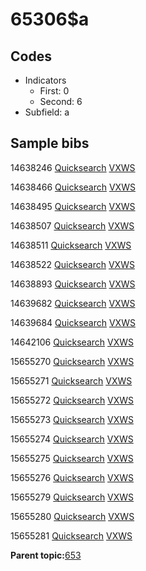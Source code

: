 # 65306$a

## Codes

-   Indicators
    -   First: 0
    -   Second: 6
-   Subfield: a

## Sample bibs

14638246 [Quicksearch](https://search.library.yale.edu/catalog/14638246) [VXWS](http://prodorbis.library.yale.edu:7014/vxws/GetHoldingsService?bibId=14638246)

14638466 [Quicksearch](https://search.library.yale.edu/catalog/14638466) [VXWS](http://prodorbis.library.yale.edu:7014/vxws/GetHoldingsService?bibId=14638466)

14638495 [Quicksearch](https://search.library.yale.edu/catalog/14638495) [VXWS](http://prodorbis.library.yale.edu:7014/vxws/GetHoldingsService?bibId=14638495)

14638507 [Quicksearch](https://search.library.yale.edu/catalog/14638507) [VXWS](http://prodorbis.library.yale.edu:7014/vxws/GetHoldingsService?bibId=14638507)

14638511 [Quicksearch](https://search.library.yale.edu/catalog/14638511) [VXWS](http://prodorbis.library.yale.edu:7014/vxws/GetHoldingsService?bibId=14638511)

14638522 [Quicksearch](https://search.library.yale.edu/catalog/14638522) [VXWS](http://prodorbis.library.yale.edu:7014/vxws/GetHoldingsService?bibId=14638522)

14638893 [Quicksearch](https://search.library.yale.edu/catalog/14638893) [VXWS](http://prodorbis.library.yale.edu:7014/vxws/GetHoldingsService?bibId=14638893)

14639682 [Quicksearch](https://search.library.yale.edu/catalog/14639682) [VXWS](http://prodorbis.library.yale.edu:7014/vxws/GetHoldingsService?bibId=14639682)

14639684 [Quicksearch](https://search.library.yale.edu/catalog/14639684) [VXWS](http://prodorbis.library.yale.edu:7014/vxws/GetHoldingsService?bibId=14639684)

14642106 [Quicksearch](https://search.library.yale.edu/catalog/14642106) [VXWS](http://prodorbis.library.yale.edu:7014/vxws/GetHoldingsService?bibId=14642106)

15655270 [Quicksearch](https://search.library.yale.edu/catalog/15655270) [VXWS](http://prodorbis.library.yale.edu:7014/vxws/GetHoldingsService?bibId=15655270)

15655271 [Quicksearch](https://search.library.yale.edu/catalog/15655271) [VXWS](http://prodorbis.library.yale.edu:7014/vxws/GetHoldingsService?bibId=15655271)

15655272 [Quicksearch](https://search.library.yale.edu/catalog/15655272) [VXWS](http://prodorbis.library.yale.edu:7014/vxws/GetHoldingsService?bibId=15655272)

15655273 [Quicksearch](https://search.library.yale.edu/catalog/15655273) [VXWS](http://prodorbis.library.yale.edu:7014/vxws/GetHoldingsService?bibId=15655273)

15655274 [Quicksearch](https://search.library.yale.edu/catalog/15655274) [VXWS](http://prodorbis.library.yale.edu:7014/vxws/GetHoldingsService?bibId=15655274)

15655275 [Quicksearch](https://search.library.yale.edu/catalog/15655275) [VXWS](http://prodorbis.library.yale.edu:7014/vxws/GetHoldingsService?bibId=15655275)

15655276 [Quicksearch](https://search.library.yale.edu/catalog/15655276) [VXWS](http://prodorbis.library.yale.edu:7014/vxws/GetHoldingsService?bibId=15655276)

15655279 [Quicksearch](https://search.library.yale.edu/catalog/15655279) [VXWS](http://prodorbis.library.yale.edu:7014/vxws/GetHoldingsService?bibId=15655279)

15655280 [Quicksearch](https://search.library.yale.edu/catalog/15655280) [VXWS](http://prodorbis.library.yale.edu:7014/vxws/GetHoldingsService?bibId=15655280)

15655281 [Quicksearch](https://search.library.yale.edu/catalog/15655281) [VXWS](http://prodorbis.library.yale.edu:7014/vxws/GetHoldingsService?bibId=15655281)

**Parent topic:**[653](../../tags/653/653.md)

